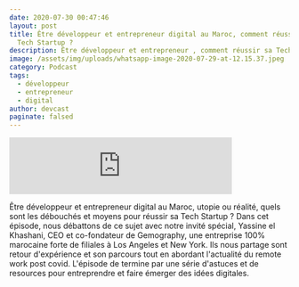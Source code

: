 ```yaml
---
date: 2020-07-30 00:47:46
layout: post
title: Être développeur et entrepreneur digital au Maroc, comment réussir sa
  Tech Startup ?
description: Être développeur et entrepreneur , comment réussir sa Tech Startup ?
image: /assets/img/uploads/whatsapp-image-2020-07-29-at-12.15.37.jpeg
category: Podcast
tags:
  - développeur
  - entrepreneur
  - digital
author: devcast
paginate: falsed
---
```



<iframe src="https://anchor.fm/devcastma/embed/episodes/S01E07---tre-dveloppeur-et-entrepreneur-digital-au-Maroc--comment-russir-sa-Tech-Startup-eheeqh" height="102px" width="400px" frameborder="0" scrolling="no"></iframe>

Être développeur et entrepreneur digital au Maroc, utopie ou réalité, quels sont les débouchés et moyens pour réussir sa Tech Startup ? Dans cet épisode, nous débattons de ce sujet avec notre invité spécial, Yassine el Khashani, CEO et co-fondateur de Gemography, une entreprise 100% marocaine forte de filiales à Los Angeles et New York. Ils nous partage sont retour d'expérience et son parcours tout en abordant l'actualité du remote work post covid. L'épisode de termine par une série d'astuces et de resources pour entreprendre et faire émerger des idées digitales.

[](https://www.facebook.com/dialog/share?app_id=446611785530020&href=https://anchor.fm/devcastma/episodes/S01E07---tre-dveloppeur-et-entrepreneur-digital-au-Maroc--comment-russir-sa-Tech-Startup-eheeqh&redirect_uri=https://anchor.fm/devcastma/episodes/S01E07---tre-dveloppeur-et-entrepreneur-digital-au-Maroc--comment-russir-sa-Tech-Startup-eheeqh)

[](https://twitter.com/intent/tweet?text=Listen%20to%20%22S01E07%20-%20%C3%8Atre%20d%C3%A9veloppeur%20et%20entrepreneur%20digital%20au%20Maroc,%20comment%20r%C3%A9ussir%20sa%20Tech%20Startup%20?%22%20by%20DevCast.ma.%20%E2%9A%93%20https://anchor.fm/devcastma/episodes/S01E07---tre-dveloppeur-et-entrepreneur-digital-au-Maroc--comment-russir-sa-Tech-Startup-eheeqh)